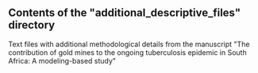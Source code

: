 ## Contents of the "additional_descriptive_files" directory

Text files with additional methodological details from the manuscript "The contribution of gold mines to the ongoing tuberculosis epidemic in South Africa: A modeling-based study"
